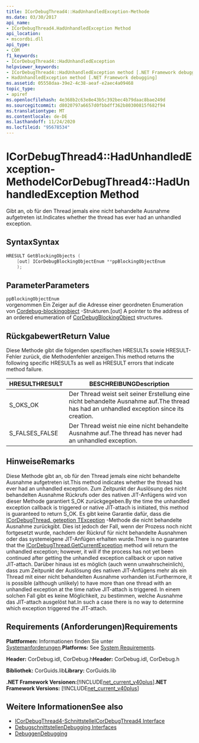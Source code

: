 ```yaml
---
title: ICorDebugThread4::HadUnhandledException-Methode
ms.date: 03/30/2017
api_name:
- ICorDebugThread4.HadUnhandledException Method
api_location:
- mscordbi.dll
api_type:
- COM
f1_keywords:
- ICorDebugThread4::HadUnhandledException
helpviewer_keywords:
- ICorDebugThread4::HadUnhandledException method [.NET Framework debugging]
- HadUnhandledException method [.NET Framework debugging]
ms.assetid: 05558daa-39e2-4c38-aeaf-e2aec4a09468
topic_type:
- apiref
ms.openlocfilehash: 4e368b2c63e8e43b5c392bec4b79daac8bae249d
ms.sourcegitcommit: d8020797a6657d0fbbdff362b80300815f682f94
ms.translationtype: MT
ms.contentlocale: de-DE
ms.lasthandoff: 11/24/2020
ms.locfileid: "95678534"
---
```

# <a name="icordebugthread4hadunhandledexception-method"></a><span data-ttu-id="81fb8-102">ICorDebugThread4::HadUnhandledException-Methode</span><span class="sxs-lookup"><span data-stu-id="81fb8-102">ICorDebugThread4::HadUnhandledException Method</span></span>

<span data-ttu-id="81fb8-103">Gibt an, ob für den Thread jemals eine nicht behandelte Ausnahme aufgetreten ist.</span><span class="sxs-lookup"><span data-stu-id="81fb8-103">Indicates whether the thread has ever had an unhandled exception.</span></span>  
  
## <a name="syntax"></a><span data-ttu-id="81fb8-104">Syntax</span><span class="sxs-lookup"><span data-stu-id="81fb8-104">Syntax</span></span>  
  
```cpp  
HRESULT GetBlockingObjects (  
    [out] ICorDebugBlockingObjectEnum **ppBlockingObjectEnum  
    );  
```  
  
## <a name="parameters"></a><span data-ttu-id="81fb8-105">Parameter</span><span class="sxs-lookup"><span data-stu-id="81fb8-105">Parameters</span></span>  

 `ppBlockingObjectEnum`  
 <span data-ttu-id="81fb8-106">vorgenommen Ein Zeiger auf die Adresse einer geordneten Enumeration von [Cordebug-blockingobject](cordebugblockingobject-structure.md) -Strukturen.</span><span class="sxs-lookup"><span data-stu-id="81fb8-106">[out] A pointer to the address of an ordered enumeration of [CorDebugBlockingObject](cordebugblockingobject-structure.md) structures.</span></span>  
  
## <a name="return-value"></a><span data-ttu-id="81fb8-107">Rückgabewert</span><span class="sxs-lookup"><span data-stu-id="81fb8-107">Return Value</span></span>  

 <span data-ttu-id="81fb8-108">Diese Methode gibt die folgenden spezifischen HRESULTs sowie HRESULT-Fehler zurück, die Methodenfehler anzeigen.</span><span class="sxs-lookup"><span data-stu-id="81fb8-108">This method returns the following specific HRESULTs as well as HRESULT errors that indicate method failure.</span></span>  
  
|<span data-ttu-id="81fb8-109">HRESULT</span><span class="sxs-lookup"><span data-stu-id="81fb8-109">HRESULT</span></span>|<span data-ttu-id="81fb8-110">BESCHREIBUNG</span><span class="sxs-lookup"><span data-stu-id="81fb8-110">Description</span></span>|  
|-------------|-----------------|  
|<span data-ttu-id="81fb8-111">S_OK</span><span class="sxs-lookup"><span data-stu-id="81fb8-111">S_OK</span></span>|<span data-ttu-id="81fb8-112">Der Thread weist seit seiner Erstellung eine nicht behandelte Ausnahme auf.</span><span class="sxs-lookup"><span data-stu-id="81fb8-112">The thread has had an unhandled exception since its creation.</span></span>|  
|<span data-ttu-id="81fb8-113">S_FALSE</span><span class="sxs-lookup"><span data-stu-id="81fb8-113">S_FALSE</span></span>|<span data-ttu-id="81fb8-114">Der Thread weist nie eine nicht behandelte Ausnahme auf.</span><span class="sxs-lookup"><span data-stu-id="81fb8-114">The thread has never had an unhandled exception.</span></span>|  
  
## <a name="remarks"></a><span data-ttu-id="81fb8-115">Hinweise</span><span class="sxs-lookup"><span data-stu-id="81fb8-115">Remarks</span></span>  

 <span data-ttu-id="81fb8-116">Diese Methode gibt an, ob für den Thread jemals eine nicht behandelte Ausnahme aufgetreten ist.</span><span class="sxs-lookup"><span data-stu-id="81fb8-116">This method indicates whether the thread has ever had an unhandled exception.</span></span> <span data-ttu-id="81fb8-117">Zum Zeitpunkt der Auslösung des nicht behandelten Ausnahme Rückrufs oder des nativen JIT-Anfügens wird von dieser Methode garantiert S_OK zurückgegeben.</span><span class="sxs-lookup"><span data-stu-id="81fb8-117">By the time the unhandled exception callback is triggered or native JIT-attach is initiated, this method is guaranteed to return S_OK.</span></span> <span data-ttu-id="81fb8-118">Es gibt keine Garantie dafür, dass die [ICorDebugThread. geteption TException](icordebugthread-getcurrentexception-method.md) -Methode die nicht behandelte Ausnahme zurückgibt. Dies ist jedoch der Fall, wenn der Prozess noch nicht fortgesetzt wurde, nachdem der Rückruf für nicht behandelte Ausnahmen oder das systemeigene JIT-Anfügen erhalten wurde.</span><span class="sxs-lookup"><span data-stu-id="81fb8-118">There is no guarantee that the [ICorDebugThread.GetCurrentException](icordebugthread-getcurrentexception-method.md) method will return the unhandled exception; however, it will if the process has not yet been continued after getting the unhandled exception callback or upon native JIT-attach.</span></span> <span data-ttu-id="81fb8-119">Darüber hinaus ist es möglich (auch wenn unwahrscheinlich), dass zum Zeitpunkt der Auslösung des nativen JIT-Anfügens mehr als ein Thread mit einer nicht behandelten Ausnahme vorhanden ist.</span><span class="sxs-lookup"><span data-stu-id="81fb8-119">Furthermore, it is possible (although unlikely) to have more than one thread with an unhandled exception at the time native JIT-attach is triggered.</span></span> <span data-ttu-id="81fb8-120">In einem solchen Fall gibt es keine Möglichkeit, zu bestimmen, welche Ausnahme das JIT-attach ausgelöst hat.</span><span class="sxs-lookup"><span data-stu-id="81fb8-120">In such a case there is no way to determine which exception triggered the JIT-attach.</span></span>  
  
## <a name="requirements"></a><span data-ttu-id="81fb8-121">Requirements (Anforderungen)</span><span class="sxs-lookup"><span data-stu-id="81fb8-121">Requirements</span></span>  

 <span data-ttu-id="81fb8-122">**Plattformen:** Informationen finden Sie unter [Systemanforderungen](../../get-started/system-requirements.md).</span><span class="sxs-lookup"><span data-stu-id="81fb8-122">**Platforms:** See [System Requirements](../../get-started/system-requirements.md).</span></span>  
  
 <span data-ttu-id="81fb8-123">**Header:** CorDebug.idl, CorDebug.h</span><span class="sxs-lookup"><span data-stu-id="81fb8-123">**Header:** CorDebug.idl, CorDebug.h</span></span>  
  
 <span data-ttu-id="81fb8-124">**Bibliothek:** CorGuids.lib</span><span class="sxs-lookup"><span data-stu-id="81fb8-124">**Library:** CorGuids.lib</span></span>  
  
 <span data-ttu-id="81fb8-125">**.NET Framework Versionen:**[!INCLUDE[net_current_v40plus](../../../../includes/net-current-v40plus-md.md)]</span><span class="sxs-lookup"><span data-stu-id="81fb8-125">**.NET Framework Versions:** [!INCLUDE[net_current_v40plus](../../../../includes/net-current-v40plus-md.md)]</span></span>  
  
## <a name="see-also"></a><span data-ttu-id="81fb8-126">Weitere Informationen</span><span class="sxs-lookup"><span data-stu-id="81fb8-126">See also</span></span>

- [<span data-ttu-id="81fb8-127">ICorDebugThread4-Schnittstelle</span><span class="sxs-lookup"><span data-stu-id="81fb8-127">ICorDebugThread4 Interface</span></span>](icordebugthread4-interface.md)
- [<span data-ttu-id="81fb8-128">Debugschnittstellen</span><span class="sxs-lookup"><span data-stu-id="81fb8-128">Debugging Interfaces</span></span>](debugging-interfaces.md)
- [<span data-ttu-id="81fb8-129">Debuggen</span><span class="sxs-lookup"><span data-stu-id="81fb8-129">Debugging</span></span>](index.md)
